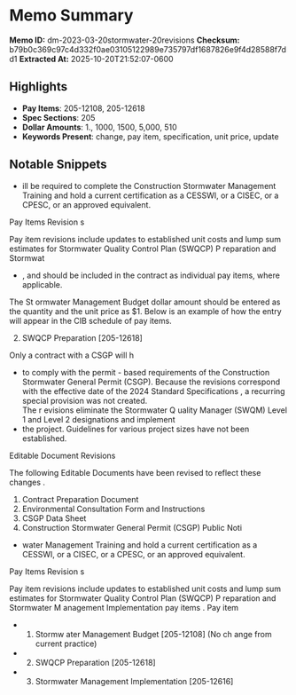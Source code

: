 # Memo Summary

**Memo ID:** dm-2023-03-20stormwater-20revisions
**Checksum:** b79b0c369c97c4d332f0ae03105122989e735797df1687826e9f4d28588f7dd1
**Extracted At:** 2025-10-20T21:52:07-0600

## Highlights
- **Pay Items**: 205-12108, 205-12618
- **Spec Sections**: 205
- **Dollar Amounts**: 1., 1000, 1500, 5,000, 510
- **Keywords Present**: change, pay item, specification, unit price, update

## Notable Snippets
- ill be 
required to complete the Construction Stormwater Management Training and hold a current 
certification as a CESSWI, or a CISEC, or a CPESC, or an approved equivalent. 
 
 
Pay Items Revision s 
 
Pay item revisions include updates to established unit  costs and  lump sum estimates for Stormwater Quality 
Control Plan (SWQCP) P reparation and Stormwat
- , and should be included in the contract as individual pay items, 
where applicable.   
 
The St ormwater Management Budget dollar amount should be entered as the quantity and the unit price as 
$1.  Below is an example of how the entry will appear in the CIB schedule of pay items.    
 
2. SWQCP Preparation [205-12618]  
 
Only a contract with a CSGP will h
- to comply with the permit -
based requirements of the Construction Stormwater General Permit (CSGP). Because the revisions 
correspond with the effective date of the 2024 Standard Specifications , a recurring special provision was not 
created.  
The r
evisions eliminate the Stormwater Q uality Manager (SWQM) Level 1 and Level 2  designations and 
implement
- the project.  Guidelines for various project sizes have not been established. 
 
Editable Document Revisions 
 
The following Editable Documents have been revised to reflect these changes . 
1. Contract Preparation Document  
2. Environmental Consultation Form and Instructions 
3. CSGP Data Sheet  
4. Construction Stormwater General Permit (CSGP) Public Noti
- water Management Training and hold a current 
certification as a CESSWI, or a CISEC, or a CPESC, or an approved equivalent. 
 
 
Pay Items Revision s 
 
Pay item revisions include updates to established unit  costs and  lump sum estimates for Stormwater Quality 
Control Plan (SWQCP) P reparation and Stormwater M anagement Implementation  pay items . Pay item
- 1. Stormw ater  Management Budget [205-12108] (No ch ange from current practice)
- 2. SWQCP Preparation [205-12618]
- 3. Stormwater Management Implementation  [205-12616]
